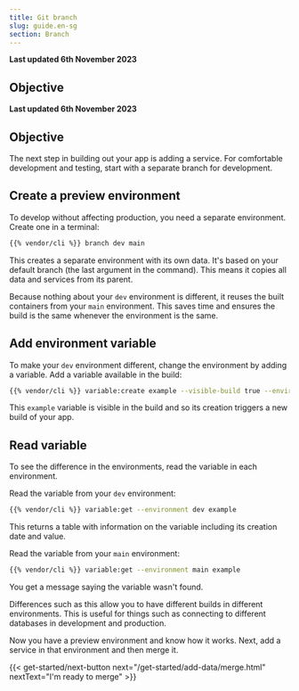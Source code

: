 ```yaml
---
title: Git branch
slug: guide.en-sg
section: Branch
---
```


**Last updated 6th November 2023**



## Objective  

**Last updated 6th November 2023**



## Objective  

The next step in building out your app is adding a service.
For comfortable development and testing, start with a separate branch for development.

## Create a preview environment

To develop without affecting production, you need a separate environment.
Create one in a terminal:

```bash
{{% vendor/cli %}} branch dev main
```

This creates a separate environment with its own data.
It's based on your default branch (the last argument in the command).
This means it copies all data and services from its parent.

Because nothing about your `dev` environment is different,
it reuses the built containers from your `main` environment.
This saves time and ensures the build is the same whenever the environment is the same.

## Add environment variable

To make your `dev` environment different, change the environment by adding a variable.
Add a variable available in the build:

```bash
{{% vendor/cli %}} variable:create example --visible-build true --environment dev --value "This is a variable"
```

This `example` variable is visible in the build and so its creation triggers a new build of your app.

## Read variable

To see the difference in the environments, read the variable in each environment.

Read the variable from your `dev` environment:

```bash
{{% vendor/cli %}} variable:get --environment dev example
```

This returns a table with information on the variable including its creation date and value.

Read the variable from your `main` environment:

```bash
{{% vendor/cli %}} variable:get --environment main example
```

You get a message saying the variable wasn't found.

Differences such as this allow you to have different builds in different environments.
This is useful for things such as connecting to different databases in development and production.

Now you have a preview environment and know how it works.
Next, add a service in that environment and then merge it.

{{< get-started/next-button next="/get-started/add-data/merge.html" nextText="I'm ready to merge" >}}
